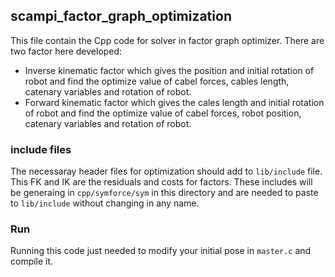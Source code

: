 ## scampi_factor_graph_optimization
This file contain the Cpp code for solver in factor graph optimizer. 
There are two factor here developed:
- Inverse kinematic factor which gives the position and initial rotation of robot and find the optimize value of cabel forces, cables length, catenary variables and rotation of robot.
- Forward kinematic factor which gives the cales length and initial rotation of robot and find the optimize value of cabel forces, robot position, catenary variables and rotation of robot.
### include files
The necessaray header files for optimization should add to `lib/include` file. This FK and IK are the residuals and costs for factors. These includes will be generaing in `cpp/symforce/sym` in this directory and are needed to paste to `lib/include` without changing in any name. 
### Run
Running this code just needed to modify your initial pose in `master.c` and compile it.

